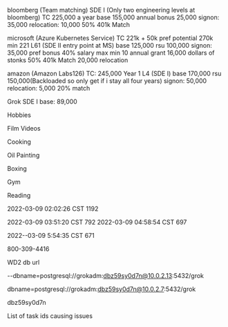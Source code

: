  

bloomberg (Team matching)
 SDE I (Only two engineering levels at bloomberg)
 TC 225,000 a year
 base 155,000
 annual bonus 25,000
 signon: 35,000
 relocation: 10,000
 50% 401k Match

 microsoft (Azure Kubernetes Service)
 TC 221k + 50k pref potential 270k min 221
 L61 (SDE II entry point at MS)
 base 125,000
 rsu 100,000
 signon: 35,000
 pref bonus 40% salary max min 10
 annual grant 16,000 dollars of stonks
 50% 401k Match
 20,000 relocation

 amazon (Amazon Labs126)
 TC: 245,000 Year 1
 L4 (SDE I)
 base 170,000
 rsu 150,000(Backloaded so only get if i stay all four years)
 signon: 50,000
 relocation: 5,000
 20% match

 Grok
 SDE I
 base: 89,000



Hobbies

Film Videos

Cooking

Oil Painting

Boxing

Gym

Reading



































2022-03-09 02:02:26 CST 1192

2022-03-09 03:51:20 CST  792
2022-03-09 04:58:54 CST 697

2022--03-09 5:54:35 CST 671

800-309-4416

WD2 db url

--dbname=postgresql://grokadm:dbz59sy0d7n@10.0.2.13:5432/grok

dbname=postgresql://grokadm:dbz59sy0d7n@10.0.2.7:5432/grok

dbz59sy0d7n



List of task ids causing issues
